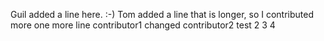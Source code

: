 Guil added a line here. :-) 
Tom added a line that is longer, so I contributed more
one more line
contributor1 changed
contributor2
test
2
3
4
